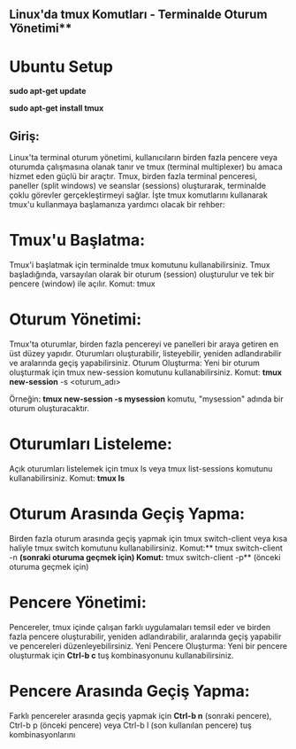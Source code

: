 ## Linux'da tmux Komutları - Terminalde Oturum Yönetimi**

# Ubuntu Setup 

**sudo apt-get update**

**sudo apt-get install tmux**

## Giriş:
Linux'ta terminal oturum yönetimi, kullanıcıların birden fazla pencere veya oturumda çalışmasına olanak tanır ve tmux (terminal multiplexer) bu amaca hizmet eden güçlü bir araçtır. Tmux, birden fazla terminal penceresi, paneller (split windows) ve seanslar (sessions) oluşturarak, terminalde çoklu görevler gerçekleştirmeyi sağlar. İşte tmux komutlarını kullanarak tmux'u kullanmaya başlamanıza yardımcı olacak bir rehber:

# Tmux'u Başlatma:
Tmux'i başlatmak için terminalde tmux komutunu kullanabilirsiniz. Tmux başladığında, varsayılan olarak bir oturum (session) oluşturulur ve tek bir pencere (window) ile açılır.
Komut: tmux

# Oturum Yönetimi:
Tmux'ta oturumlar, birden fazla pencereyi ve panelleri bir araya getiren en üst düzey yapıdır. Oturumları oluşturabilir, listeyebilir, yeniden adlandırabilir ve aralarında geçiş yapabilirsiniz.
Oturum Oluşturma:
Yeni bir oturum oluşturmak için tmux new-session komutunu kullanabilirsiniz.
Komut: **tmux new-session** -s <oturum_adı>

Örneğin: **tmux new-session -s mysession** komutu, "mysession" adında bir oturum oluşturacaktır.

# Oturumları Listeleme:
Açık oturumları listelemek için tmux ls veya tmux list-sessions komutunu kullanabilirsiniz.
Komut: **tmux ls**

# Oturum Arasında Geçiş Yapma:
Birden fazla oturum arasında geçiş yapmak için tmux switch-client veya kısa haliyle tmux switch komutunu kullanabilirsiniz.
Komut:** tmux switch-client -n **(sonraki oturuma geçmek için)
Komut:** tmux switch-client -p** (önceki oturuma geçmek için)

# Pencere Yönetimi:
Pencereler, tmux içinde çalışan farklı uygulamaları temsil eder ve birden fazla pencere oluşturabilir, yeniden adlandırabilir, aralarında geçiş yapabilir ve pencereleri düzenleyebilirsiniz.
Yeni Pencere Oluşturma:
Yeni bir pencere oluşturmak için **Ctrl-b c** tuş kombinasyonunu kullanabilirsiniz.

# Pencere Arasında Geçiş Yapma:
Farklı pencereler arasında geçiş yapmak için **Ctrl-b n** (sonraki pencere), Ctrl-b p (önceki pencere) veya Ctrl-b l (son kullanılan pencere) tuş kombinasyonlarını
